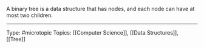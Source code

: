 A binary tree is a data structure that has nodes, and each node can have at most two children.

___
Type: #microtopic 
Topics: [[Computer Science]], [[Data Structures]], [[Tree]]

